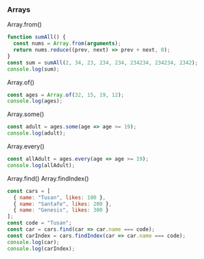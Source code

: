 ### Arrays
Array.from()
```Javascript
function sumAll() {
  const nums = Array.from(arguments);
  return nums.reduce((prev, next) => prev + next, 0);
}
const sum = sumAll(2, 34, 23, 234, 234, 234234, 234234, 2342);
console.log(sum);
```
Array.of()
```Javascript
const ages = Array.of(32, 15, 19, 12);
console.log(ages);
```
Array.some()
```Javascript
const adult = ages.some(age => age >= 19);
console.log(adult);
```
Array.every()
```Javascript
const allAdult = ages.every(age => age >= 19);
console.log(allAdult);
```
Array.find()
Array.findIndex()
```Javascript
const cars = [
  { name: "Tusan", likes: 100 },
  { name: "Santafe", likes: 200 },
  { name: "Genesis", likes: 300 }
];
const code = "Tusan";
const car = cars.find(car => car.name === code);
const carIndex = cars.findIndex(car => car.name === code);
console.log(car);
console.log(carIndex);
```